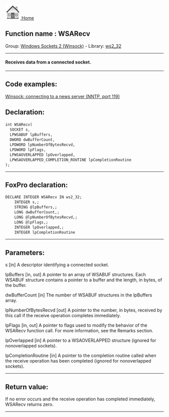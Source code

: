 [<img src="../../images/home.png"> Home ](https://github.com/VFPX/Win32API)  

## Function name : WSARecv
Group: [Windows Sockets 2 (Winsock)](../../functions_group.md#Windows_Sockets_2_(Winsock))  -  Library: [ws2_32](../../../libraries.md#ws2_32)  
***  


#### Receives data from a connected socket.
***  


## Code examples:
[Winsock: connecting to a news server (NNTP, port 119)](../../samples/sample_389.md)  

## Declaration:
```foxpro  
int WSARecv(
  SOCKET s,
  LPWSABUF lpBuffers,
  DWORD dwBufferCount,
  LPDWORD lpNumberOfBytesRecvd,
  LPDWORD lpFlags,
  LPWSAOVERLAPPED lpOverlapped,
  LPWSAOVERLAPPED_COMPLETION_ROUTINE lpCompletionRoutine
);  
```  
***  


## FoxPro declaration:
```foxpro  
DECLARE INTEGER WSARecv IN ws2_32;
	INTEGER s,;
	STRING @lpBuffers,;
	LONG dwBufferCount,;
	LONG @lpNumberOfBytesRecvd,;
	LONG @lpFlags,;
	INTEGER lpOverlapped,;
	INTEGER lpCompletionRoutine  
```  
***  


## Parameters:
s 
[in] A descriptor identifying a connected socket. 

lpBuffers 
[in, out] A pointer to an array of WSABUF structures. Each WSABUF structure contains a pointer to a buffer and the length, in bytes, of the buffer. 

dwBufferCount 
[in] The number of WSABUF structures in the lpBuffers array. 

lpNumberOfBytesRecvd 
[out] A pointer to the number, in bytes, received by this call if the receive operation completes immediately.

lpFlags 
[in, out] A pointer to flags used to modify the behavior of the WSARecv function call. For more information, see the Remarks section. 

lpOverlapped 
[in] A pointer to a WSAOVERLAPPED structure (ignored for nonoverlapped sockets). 

lpCompletionRoutine 
[in] A pointer to the completion routine called when the receive operation has been completed (ignored for nonoverlapped sockets). 
  
***  


## Return value:
If no error occurs and the receive operation has completed immediately, WSARecv returns zero.  
***  


